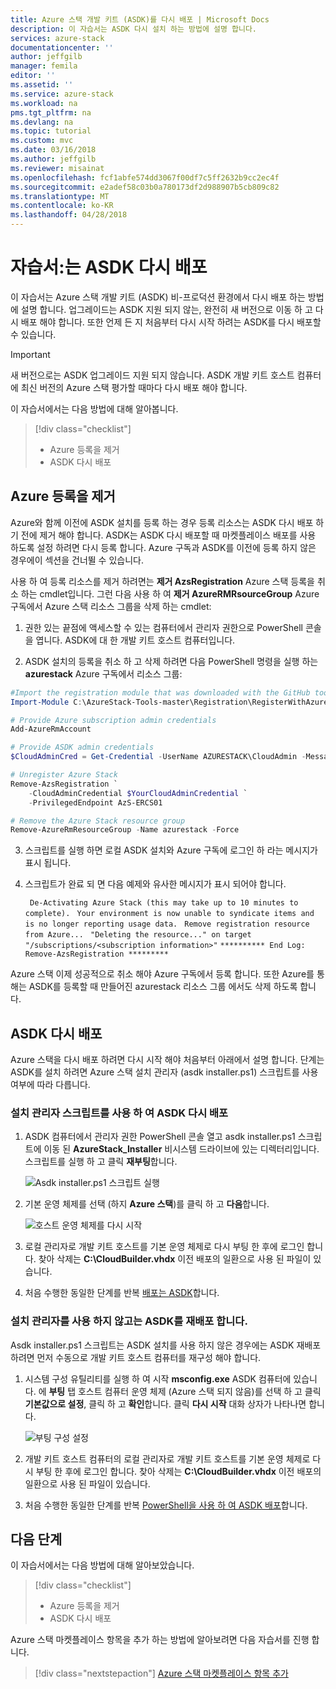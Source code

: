 ```yaml
---
title: Azure 스택 개발 키트 (ASDK)를 다시 배포 | Microsoft Docs
description: 이 자습서는 ASDK 다시 설치 하는 방법에 설명 합니다.
services: azure-stack
documentationcenter: ''
author: jeffgilb
manager: femila
editor: ''
ms.assetid: ''
ms.service: azure-stack
ms.workload: na
pms.tgt_pltfrm: na
ms.devlang: na
ms.topic: tutorial
ms.custom: mvc
ms.date: 03/16/2018
ms.author: jeffgilb
ms.reviewer: misainat
ms.openlocfilehash: fcf1abfe574dd3067f00df7c5ff2632b9cc2ec4f
ms.sourcegitcommit: e2adef58c03b0a780173df2d988907b5cb809c82
ms.translationtype: MT
ms.contentlocale: ko-KR
ms.lasthandoff: 04/28/2018
---
```

# <a name="tutorial-redeploy-the-asdk"></a>자습서:는 ASDK 다시 배포
이 자습서는 Azure 스택 개발 키트 (ASDK) 비-프로덕션 환경에서 다시 배포 하는 방법에 설명 합니다. 업그레이드는 ASDK 지원 되지 않는, 완전히 새 버전으로 이동 하 고 다시 배포 해야 합니다. 또한 언제 든 지 처음부터 다시 시작 하려는 ASDK를 다시 배포할 수 있습니다.

> [!IMPORTANT]
> 새 버전으로는 ASDK 업그레이드 지원 되지 않습니다. ASDK 개발 키트 호스트 컴퓨터에 최신 버전의 Azure 스택 평가할 때마다 다시 배포 해야 합니다.

이 자습서에서는 다음 방법에 대해 알아봅니다.

> [!div class="checklist"]
> * Azure 등록을 제거 
> * ASDK 다시 배포

## <a name="remove-azure-registration"></a>Azure 등록을 제거 
Azure와 함께 이전에 ASDK 설치를 등록 하는 경우 등록 리소스는 ASDK 다시 배포 하기 전에 제거 해야 합니다. ASDK는 ASDK 다시 배포할 때 마켓플레이스 배포를 사용 하도록 설정 하려면 다시 등록 합니다. Azure 구독과 ASDK를 이전에 등록 하지 않은 경우에이 섹션을 건너뛸 수 있습니다.

사용 하 여 등록 리소스를 제거 하려면는 **제거 AzsRegistration** Azure 스택 등록을 취소 하는 cmdlet입니다. 그런 다음 사용 하 여 **제거 AzureRMRsourceGroup** Azure 구독에서 Azure 스택 리소스 그룹을 삭제 하는 cmdlet:

1. 권한 있는 끝점에 액세스할 수 있는 컴퓨터에서 관리자 권한으로 PowerShell 콘솔을 엽니다. ASDK에 대 한 개발 키트 호스트 컴퓨터입니다.

2. ASDK 설치의 등록을 취소 하 고 삭제 하려면 다음 PowerShell 명령을 실행 하는 **azurestack** Azure 구독에서 리소스 그룹:

  ```Powershell    
  #Import the registration module that was downloaded with the GitHub tools
  Import-Module C:\AzureStack-Tools-master\Registration\RegisterWithAzure.psm1

  # Provide Azure subscription admin credentials
  Add-AzureRmAccount

  # Provide ASDK admin credentials
  $CloudAdminCred = Get-Credential -UserName AZURESTACK\CloudAdmin -Message "Enter the cloud domain credentials to access the privileged endpoint"

  # Unregister Azure Stack
  Remove-AzsRegistration `
      -CloudAdminCredential $YourCloudAdminCredential `
      -PrivilegedEndpoint AzS-ERCS01

  # Remove the Azure Stack resource group
  Remove-AzureRmResourceGroup -Name azurestack -Force
  ```

3. 스크립트를 실행 하면 로컬 ASDK 설치와 Azure 구독에 로그인 하 라는 메시지가 표시 됩니다.
4. 스크립트가 완료 되 면 다음 예제와 유사한 메시지가 표시 되어야 합니다.

    ` De-Activating Azure Stack (this may take up to 10 minutes to complete).` ` Your environment is now unable to syndicate items and is no longer reporting usage data.` ` Remove registration resource from Azure...` ` "Deleting the resource..." on target "/subscriptions/<subscription information>"` ` ********** End Log: Remove-AzsRegistration ********* `



Azure 스택 이제 성공적으로 취소 해야 Azure 구독에서 등록 합니다. 또한 Azure를 통해는 ASDK를 등록할 때 만들어진 azurestack 리소스 그룹 에서도 삭제 하도록 합니다.

## <a name="redeploy-the-asdk"></a>ASDK 다시 배포
Azure 스택을 다시 배포 하려면 다시 시작 해야 처음부터 아래에서 설명 합니다. 단계는 ASDK를 설치 하려면 Azure 스택 설치 관리자 (asdk installer.ps1) 스크립트를 사용 여부에 따라 다릅니다.

### <a name="redeploy-the-asdk-using-the-installer-script"></a>설치 관리자 스크립트를 사용 하 여 ASDK 다시 배포
1. ASDK 컴퓨터에서 관리자 권한 PowerShell 콘솔 열고 asdk installer.ps1 스크립트에 이동 된 **AzureStack_Installer** 비시스템 드라이브에 있는 디렉터리입니다. 스크립트를 실행 하 고 클릭 **재부팅**합니다.

   ![Asdk installer.ps1 스크립트 실행](media/asdk-redeploy/1.png)

2. 기본 운영 체제를 선택 (하지 **Azure 스택**)를 클릭 하 고 **다음**합니다.

   ![호스트 운영 체제를 다시 시작](media/asdk-redeploy/2.png)

3. 로컬 관리자로 개발 키트 호스트를 기본 운영 체제로 다시 부팅 한 후에 로그인 합니다. 찾아 삭제는 **C:\CloudBuilder.vhdx** 이전 배포의 일환으로 사용 된 파일이 있습니다. 

4. 처음 수행한 동일한 단계를 반복 [배포는 ASDK](asdk-deploy.md)합니다.

### <a name="redeploy-the-asdk-without-using-the-installer"></a>설치 관리자를 사용 하지 않고는 ASDK를 재배포 합니다.
Asdk installer.ps1 스크립트는 ASDK 설치를 사용 하지 않은 경우에는 ASDK 재배포 하려면 먼저 수동으로 개발 키트 호스트 컴퓨터를 재구성 해야 합니다.

1. 시스템 구성 유틸리티를 실행 하 여 시작 **msconfig.exe** ASDK 컴퓨터에 있습니다. 에 **부팅** 탭 호스트 컴퓨터 운영 체제 (Azure 스택 되지 않음)를 선택 하 고 클릭 **기본값으로 설정**, 클릭 하 고 **확인**합니다. 클릭 **다시 시작** 대화 상자가 나타나면 합니다.

      ![부팅 구성 설정](media/asdk-redeploy/4.png)

2. 개발 키트 호스트 컴퓨터의 로컬 관리자로 개발 키트 호스트를 기본 운영 체제로 다시 부팅 한 후에 로그인 합니다. 찾아 삭제는 **C:\CloudBuilder.vhdx** 이전 배포의 일환으로 사용 된 파일이 있습니다. 

3. 처음 수행한 동일한 단계를 반복 [PowerShell을 사용 하 여 ASDK 배포](asdk-deploy-powershell.md)합니다.


## <a name="next-steps"></a>다음 단계
이 자습서에서는 다음 방법에 대해 알아보았습니다.

> [!div class="checklist"]
> * Azure 등록을 제거 
> * ASDK 다시 배포

Azure 스택 마켓플레이스 항목을 추가 하는 방법에 알아보려면 다음 자습서를 진행 합니다.

> [!div class="nextstepaction"]
> [Azure 스택 마켓플레이스 항목 추가](asdk-marketplace-item.md)




